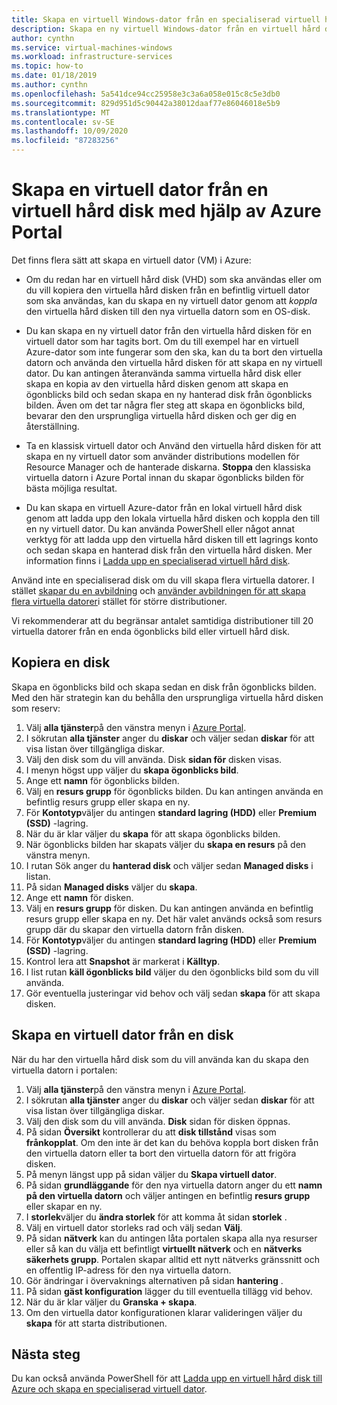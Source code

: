 ```yaml
---
title: Skapa en virtuell Windows-dator från en specialiserad virtuell hård disk i Azure Portal
description: Skapa en ny virtuell Windows-dator från en virtuell hård disk i Azure Portal.
author: cynthn
ms.service: virtual-machines-windows
ms.workload: infrastructure-services
ms.topic: how-to
ms.date: 01/18/2019
ms.author: cynthn
ms.openlocfilehash: 5a541dce94cc25958e3c3a6a058e015c8c5e3db0
ms.sourcegitcommit: 829d951d5c90442a38012daaf77e86046018e5b9
ms.translationtype: MT
ms.contentlocale: sv-SE
ms.lasthandoff: 10/09/2020
ms.locfileid: "87283256"
---
```

# <a name="create-a-vm-from-a-vhd-by-using-the-azure-portal"></a>Skapa en virtuell dator från en virtuell hård disk med hjälp av Azure Portal

Det finns flera sätt att skapa en virtuell dator (VM) i Azure: 

- Om du redan har en virtuell hård disk (VHD) som ska användas eller om du vill kopiera den virtuella hård disken från en befintlig virtuell dator som ska användas, kan du skapa en ny virtuell dator genom att *koppla* den virtuella hård disken till den nya virtuella datorn som en OS-disk. 

- Du kan skapa en ny virtuell dator från den virtuella hård disken för en virtuell dator som har tagits bort. Om du till exempel har en virtuell Azure-dator som inte fungerar som den ska, kan du ta bort den virtuella datorn och använda den virtuella hård disken för att skapa en ny virtuell dator. Du kan antingen återanvända samma virtuella hård disk eller skapa en kopia av den virtuella hård disken genom att skapa en ögonblicks bild och sedan skapa en ny hanterad disk från ögonblicks bilden. Även om det tar några fler steg att skapa en ögonblicks bild, bevarar den den ursprungliga virtuella hård disken och ger dig en återställning.

- Ta en klassisk virtuell dator och Använd den virtuella hård disken för att skapa en ny virtuell dator som använder distributions modellen för Resource Manager och de hanterade diskarna. **Stoppa** den klassiska virtuella datorn i Azure Portal innan du skapar ögonblicks bilden för bästa möjliga resultat.
 
- Du kan skapa en virtuell Azure-dator från en lokal virtuell hård disk genom att ladda upp den lokala virtuella hård disken och koppla den till en ny virtuell dator. Du kan använda PowerShell eller något annat verktyg för att ladda upp den virtuella hård disken till ett lagrings konto och sedan skapa en hanterad disk från den virtuella hård disken. Mer information finns i [Ladda upp en specialiserad virtuell hård disk](create-vm-specialized.md#option-2-upload-a-specialized-vhd). 

Använd inte en specialiserad disk om du vill skapa flera virtuella datorer. I stället [skapar du en avbildning](capture-image-resource.md) och [använder avbildningen för att skapa flera virtuella datorer](create-vm-generalized-managed.md)i stället för större distributioner.

Vi rekommenderar att du begränsar antalet samtidiga distributioner till 20 virtuella datorer från en enda ögonblicks bild eller virtuell hård disk. 

## <a name="copy-a-disk"></a>Kopiera en disk

Skapa en ögonblicks bild och skapa sedan en disk från ögonblicks bilden. Med den här strategin kan du behålla den ursprungliga virtuella hård disken som reserv:

1. Välj **alla tjänster**på den vänstra menyn i [Azure Portal](https://portal.azure.com).
2. I sökrutan **alla tjänster** anger du **diskar** och väljer sedan **diskar** för att visa listan över tillgängliga diskar.
3. Välj den disk som du vill använda. Disk **sidan för** disken visas.
4. I menyn högst upp väljer du **skapa ögonblicks bild**. 
5. Ange ett **namn** för ögonblicks bilden.
6. Välj en **resurs grupp** för ögonblicks bilden. Du kan antingen använda en befintlig resurs grupp eller skapa en ny.
7. För **Kontotyp**väljer du antingen **standard lagring (HDD)** eller **Premium (SSD)** -lagring.
8. När du är klar väljer du **skapa** för att skapa ögonblicks bilden.
9. När ögonblicks bilden har skapats väljer du **skapa en resurs** på den vänstra menyn.
10. I rutan Sök anger du **hanterad disk** och väljer sedan **Managed disks** i listan.
11. På sidan **Managed disks** väljer du **skapa**.
12. Ange ett **namn** för disken.
13. Välj en **resurs grupp** för disken. Du kan antingen använda en befintlig resurs grupp eller skapa en ny. Det här valet används också som resurs grupp där du skapar den virtuella datorn från disken.
14. För **Kontotyp**väljer du antingen **standard lagring (HDD)** eller **Premium (SSD)** -lagring.
15. Kontrol lera att **Snapshot** är markerat i **Källtyp**.
16. I list rutan **käll ögonblicks bild** väljer du den ögonblicks bild som du vill använda.
17. Gör eventuella justeringar vid behov och välj sedan **skapa** för att skapa disken.

## <a name="create-a-vm-from-a-disk"></a>Skapa en virtuell dator från en disk

När du har den virtuella hård disk som du vill använda kan du skapa den virtuella datorn i portalen:

1. Välj **alla tjänster**på den vänstra menyn i [Azure Portal](https://portal.azure.com).
2. I sökrutan **alla tjänster** anger du **diskar** och väljer sedan **diskar** för att visa listan över tillgängliga diskar.
3. Välj den disk som du vill använda. **Disk** sidan för disken öppnas.
4. På sidan **Översikt** kontrollerar du att **disk tillstånd** visas som **frånkopplat**. Om den inte är det kan du behöva koppla bort disken från den virtuella datorn eller ta bort den virtuella datorn för att frigöra disken.
4. På menyn längst upp på sidan väljer du **Skapa virtuell dator**.
5. På sidan **grundläggande** för den nya virtuella datorn anger du ett **namn på den virtuella datorn** och väljer antingen en befintlig **resurs grupp** eller skapar en ny.
6. I **storlek**väljer du **ändra storlek** för att komma åt sidan **storlek** .
7. Välj en virtuell dator storleks rad och välj sedan **Välj**.
8. På sidan **nätverk** kan du antingen låta portalen skapa alla nya resurser eller så kan du välja ett befintligt **virtuellt nätverk** och en **nätverks säkerhets grupp**. Portalen skapar alltid ett nytt nätverks gränssnitt och en offentlig IP-adress för den nya virtuella datorn. 
9. Gör ändringar i övervaknings alternativen på sidan **hantering** .
10. På sidan **gäst konfiguration** lägger du till eventuella tillägg vid behov.
11. När du är klar väljer du **Granska + skapa**. 
12. Om den virtuella dator konfigurationen klarar valideringen väljer du **skapa** för att starta distributionen.


## <a name="next-steps"></a>Nästa steg

Du kan också använda PowerShell för att [Ladda upp en virtuell hård disk till Azure och skapa en specialiserad virtuell dator](create-vm-specialized.md).


